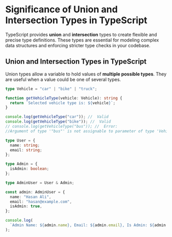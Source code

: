# Significance of Union and Intersection Types in TypeScript

TypeScript provides **union** and **intersection** types to create flexible and precise type definitions. These types are essential for modeling complex data structures and enforcing stricter type checks in your codebase.

## Union and Intersection Types in TypeScript

Union types allow a variable to hold values of **multiple possible types**. They are useful when a value could be one of several types.

```typescript
type Vehicle = "car" | "bike" | "truck";

function getVehicleType(vehicle: Vehicle): string {
  return `Selected vehicle type is: ${vehicle}`;
}

console.log(getVehicleType("car")); //  Valid
console.log(getVehicleType("bike")); //  Valid
// console.log(getVehicleType("bus")); //  Error:
//Argument of type '"bus"' is not assignable to parameter of type 'Vehicle'.

type User = {
  name: string;
  email: string;
};

type Admin = {
  isAdmin: boolean;
};

type AdminUser = User & Admin;

const admin: AdminUser = {
  name: "Hasan Ali",
  email: "hasan@example.com",
  isAdmin: true,
};

console.log(
  `Admin Name: ${admin.name}, Email: ${admin.email}, Is Admin: ${admin.isAdmin}`
);
```
